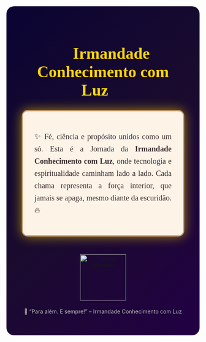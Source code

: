 <div align="center" style="background: linear-gradient(135deg, #0a0433, #1a0b2e, #220044); padding: 40px; border-radius: 20px;">

  <h1 style="color: #FFD700; font-family: 'Papyrus', fantasy; font-size: 42px;">
    📜 Irmandade Conhecimento com Luz 📜
  </h1>

  <div style="background: #fdf3e7; border: 3px solid #c19a6b; border-radius: 15px; padding: 30px; max-width: 700px; box-shadow: 0 0 30px rgba(255, 215, 0, 0.6);">
    <p style="color: #3b2f2f; font-size: 20px; font-family: 'Times New Roman', serif; text-align: justify; line-height: 1.6;">
      ✨ Fé, ciência e propósito unidos como um só.  
      Esta é a Jornada da <b>Irmandade Conhecimento com Luz</b>,  
      onde tecnologia e espiritualidade caminham lado a lado.  
      Cada chama representa a força interior, que jamais se apaga,  
      mesmo diante da escuridão. 🔥  
    </p>
  </div>

  <br>

  <div style="margin-top: 30px;">
    <img src="https://media.giphy.com/media/3o7aD2saalBwwftBIY/giphy.gif" alt="Chama vibrante" width="120" />
  </div>

  <p style="color: #bbb; font-size: 14px; margin-top: 20px;">
    🌌 “Para além. E sempre!” – Irmandade Conhecimento com Luz
  </p>

</div>

